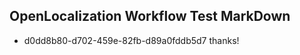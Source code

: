 ## OpenLocalization Workflow Test MarkDown
* d0dd8b80-d702-459e-82fb-d89a0fddb5d7 thanks!

<!--HONumber=Aug16_HO1-->


